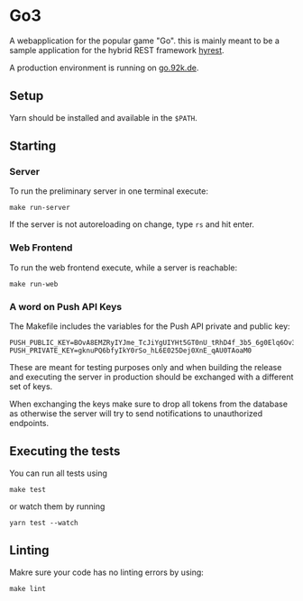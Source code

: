 # Go3

A webapplication for the popular game "Go". this is mainly meant to be a sample application for the
hybrid REST framework [hyrest](https://github.com/Prior99/hyrest).

A production environment is running on [go.92k.de](https://go.92k.de/).

## Setup

Yarn should be installed and available in the `$PATH`.

## Starting

### Server

To run the preliminary server in one terminal execute:

```
make run-server
```

If the server is not autoreloading on change, type `rs` and hit enter.

### Web Frontend

To run the web frontend execute, while a server is reachable:

```
make run-web
```

### A word on Push API Keys

The Makefile includes the variables for the Push API private and public key:

```
PUSH_PUBLIC_KEY=BOvA8EMZRyIYJme_TcJiYgUIYHt5GT0nU_tRhD4f_3b5_6g0Elq6Ov3k7dbcPX4uRs3DZ3T811oWs7EfXt9Gy3E
PUSH_PRIVATE_KEY=gknuPQ6bfyIkY0rSo_hL6E025Dej0XnE_qAU0TAoaM0
```

These are meant for testing purposes only and when building the release and executing the
server in production should be exchanged with a different set of keys.

When exchanging the keys make sure to drop all tokens from the database as otherwise the
server will try to send notifications to unauthorized endpoints.

## Executing the tests

You can run all tests using

```
make test
```

or watch them by running

```
yarn test --watch
```

## Linting

Makre sure your code has no linting errors by using:

```
make lint
```
